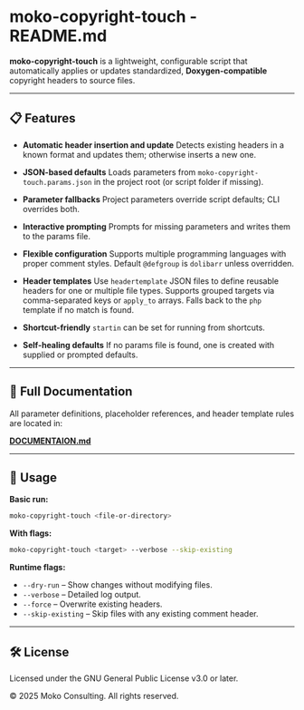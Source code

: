 <!--
Copyright (C) 2025 Jonathan Andrew Miller || Moko Consulting <hello@mokoconsulting.tech>

This file is part of the moko-copyright-touch project.

moko-copyright-touch is free software: you can redistribute it and/or modify
it under the terms of the GNU General Public License as published by
the Free Software Foundation, either version 3 of the License, or
(at your option) any later version.

moko-copyright-touch is distributed in the hope that it will be useful,
but WITHOUT ANY WARRANTY; without even the implied warranty of
MERCHANTABILITY or FITNESS FOR A PARTICULAR PURPOSE. See the
GNU General Public License for more details.

You should have received a copy of the GNU General Public License
along with moko-copyright-touch. If not, see <https://www.gnu.org/licenses/>.
-->
# moko-copyright-touch - README.md

**moko-copyright-touch** is a lightweight, configurable script that automatically applies or updates standardized, **Doxygen-compatible** copyright headers to source files.

---

## 📋 Features

* **Automatic header insertion and update**
  Detects existing headers in a known format and updates them; otherwise inserts a new one.

* **JSON-based defaults**
  Loads parameters from `moko-copyright-touch.params.json` in the project root (or script folder if missing).

* **Parameter fallbacks**
  Project parameters override script defaults; CLI overrides both.

* **Interactive prompting**
  Prompts for missing parameters and writes them to the params file.

* **Flexible configuration**
  Supports multiple programming languages with proper comment styles. Default `@defgroup` is `dolibarr` unless overridden.

* **Header templates**
  Use `headertemplate` JSON files to define reusable headers for one or multiple file types. Supports grouped targets via comma-separated keys or `apply_to` arrays. Falls back to the `php` template if no match is found.

* **Shortcut-friendly**
  `startin` can be set for running from shortcuts.

* **Self-healing defaults**
  If no params file is found, one is created with supplied or prompted defaults.

---

## 📑 Full Documentation

All parameter definitions, placeholder references, and header template rules are located in:

**[DOCUMENTAION.md](./DOCUMENTAION.md)**

---

## 🚀 Usage

**Basic run:**

```bash
moko-copyright-touch <file-or-directory>
```

**With flags:**

```bash
moko-copyright-touch <target> --verbose --skip-existing
```

**Runtime flags:**

* `--dry-run` – Show changes without modifying files.
* `--verbose` – Detailed log output.
* `--force` – Overwrite existing headers.
* `--skip-existing` – Skip files with any existing comment header.

---

## 🛠 License

Licensed under the GNU General Public License v3.0 or later.

© 2025 Moko Consulting. All rights reserved.
